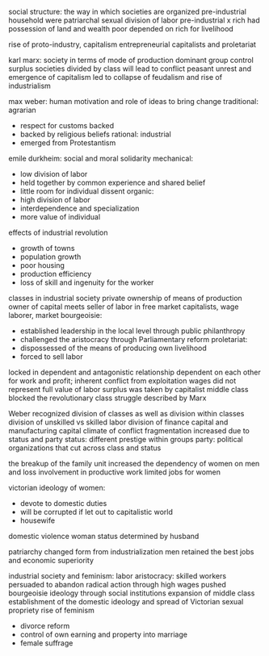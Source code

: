 social structure: the way in which societies are organized
pre-industrial household were patriarchal
sexual division of labor pre-industrial
x
rich had possession of land and wealth
poor depended on rich for livelihood

rise of proto-industry, capitalism
entrepreneurial capitalists and proletariat

karl marx:
society in terms of mode of production
dominant group control surplus
societies divided by class will lead to conflict
peasant unrest and emergence of capitalism led to collapse of feudalism and rise of industrialism

max weber:
human motivation and role of ideas to bring change
traditional: agrarian
* respect for customs backed
* backed by religious beliefs
rational: industrial
* emerged from Protestantism

emile durkheim:
social and moral solidarity
mechanical:
* low division of labor
* held together by common experience and shared belief
* little room for individual dissent
organic:
* high division of labor
* interdependence and specialization
* more value of individual

effects of industrial revolution
* growth of towns
* population growth
* poor housing
* production efficiency
* loss of skill and ingenuity for the worker

classes in industrial society
private ownership of means of production
owner of capital meets seller of labor in free market
capitalists, wage laborer, market
bourgeoisie:
* established leadership in the local level through public philanthropy
* challenged the aristocracy through Parliamentary reform
proletariat:
* dispossessed of the means of producing own livelihood
* forced to sell labor

locked in dependent and antagonistic relationship
dependent on each other for work and profit; inherent conflict from exploitation
wages did not represent full value of labor
surplus was taken by capitalist
middle class blocked the revolutionary class struggle described by Marx

Weber recognized division of classes as well as division within classes
division of unskilled vs skilled labor
division of finance capital and manufacturing capital
climate of conflict
fragmentation increased due to status and party
status: different prestige within groups
party: political organizations that cut across class and status


the breakup of the family unit increased the dependency of women on men and loss involvement in productive work
limited jobs for women

victorian ideology of women:
* devote to domestic duties
* will be corrupted if let out to capitalistic world
* housewife

domestic violence
woman status determined by husband

patriarchy changed form from industrialization
men retained the best jobs and economic superiority

industrial society and feminism:
labor aristocracy: skilled workers persuaded to abandon radical action through high wages
pushed bourgeoisie ideology through social institutions
expansion of middle class
establishment of the domestic ideology and spread of Victorian sexual propriety
rise of feminism
* divorce reform
* control of own earning and property into marriage
* female suffrage